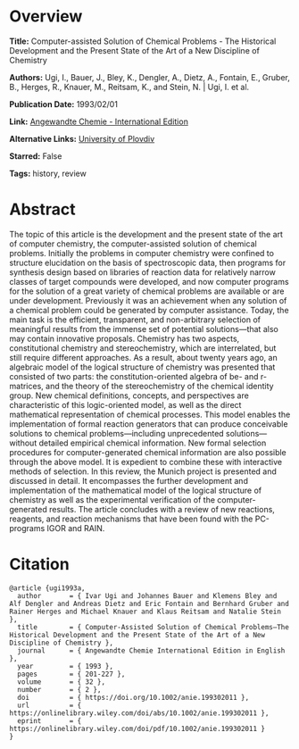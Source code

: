 # Overview
**Title:**
Computer-assisted Solution of Chemical Problems - The Historical Development and the Present State of the Art of a New Discipline of Chemistry

**Authors:**
Ugi, I., Bauer, J., Bley, K., Dengler, A., Dietz, A., Fontain, E., Gruber, B., Herges, R., Knauer, M., Reitsam, K., and Stein, N. |
Ugi, I. et al.

**Publication Date:**
1993/02/01

**Link:**
[Angewandte Chemie - International Edition](https://onlinelibrary.wiley.com/doi/epdf/10.1002/anie.199302011)

**Alternative Links:**
[University of Plovdiv](http://web.uni-plovdiv.bg/plamenpenchev/mag/files/ang_chem4.pdf)

**Starred:**
False

**Tags:**
history, review


# Abstract
The topic of this article is the development and the present state of the art of computer chemistry, the computer-assisted solution of chemical problems.
Initially the problems in computer chemistry were confined to structure elucidation on the basis of spectroscopic data, then programs for synthesis design based on libraries of reaction data for relatively narrow classes of target compounds were developed, and now computer programs for the solution of a great variety of chemical problems are available or are under development.
Previously it was an achievement when any solution of a chemical problem could be generated by computer assistance.
Today, the main task is the efficient, transparent, and non-arbitrary selection of meaningful results from the immense set of potential solutions—that also may contain innovative proposals.
Chemistry has two aspects, constitutional chemistry and stereochemistry, which are interrelated, but still require different approaches.
As a result, about twenty years ago, an algebraic model of the logical structure of chemistry was presented that consisted of two parts: the constitution-oriented algebra of be- and r-matrices, and the theory of the stereochemistry of the chemical identity group.
New chemical definitions, concepts, and perspectives are characteristic of this logic-oriented model, as well as the direct mathematical representation of chemical processes.
This model enables the implementation of formal reaction generators that can produce conceivable solutions to chemical problems—including unprecedented solutions—without detailed empirical chemical information.
New formal selection procedures for computer-generated chemical information are also possible through the above model.
It is expedient to combine these with interactive methods of selection.
In this review, the Munich project is presented and discussed in detail.
It encompasses the further development and implementation of the mathematical model of the logical structure of chemistry as well as the experimental verification of the computer-generated results.
The article concludes with a review of new reactions, reagents, and reaction mechanisms that have been found with the PC-programs IGOR and RAIN.


# Citation
```
@article {ugi1993a,
  author       = { Ivar Ugi and Johannes Bauer and Klemens Bley and Alf Dengler and Andreas Dietz and Eric Fontain and Bernhard Gruber and Rainer Herges and Michael Knauer and Klaus Reitsam and Natalie Stein },
  title        = { Computer-Assisted Solution of Chemical Problems—The Historical Development and the Present State of the Art of a New Discipline of Chemistry },
  journal      = { Angewandte Chemie International Edition in English },
  year         = { 1993 },
  pages        = { 201-227 },
  volume       = { 32 },
  number       = { 2 },
  doi          = { https://doi.org/10.1002/anie.199302011 },
  url          = { https://onlinelibrary.wiley.com/doi/abs/10.1002/anie.199302011 },
  eprint       = { https://onlinelibrary.wiley.com/doi/pdf/10.1002/anie.199302011 }
}
```
